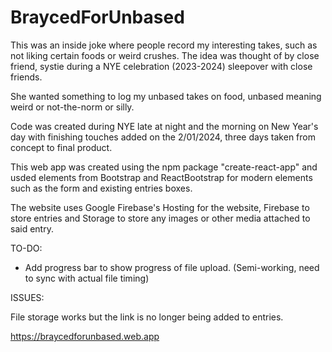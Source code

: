 # BraycedForUnbased

This was an inside joke where people record my interesting takes, such as not liking certain foods or weird crushes. The idea was thought of by close friend, systie during a NYE celebration (2023-2024) sleepover with close friends.

She wanted something to log my unbased takes on food, unbased meaning weird or not-the-norm or silly.

Code was created during NYE late at night and the morning on New Year's day with finishing touches added on the 2/01/2024, three days taken from concept to final product.

This web app was created using the npm package "create-react-app" and usded elements from Bootstrap and ReactBootstrap for modern elements such as the form and existing entries boxes.

The website uses Google Firebase's Hosting for the website, Firebase to store entries and Storage to store any images or other media attached to said entry.

TO-DO:

- Add progress bar to show progress of file upload. (Semi-working, need to sync with actual file timing)

ISSUES:

File storage works but the link is no longer being added to entries.

https://braycedforunbased.web.app
